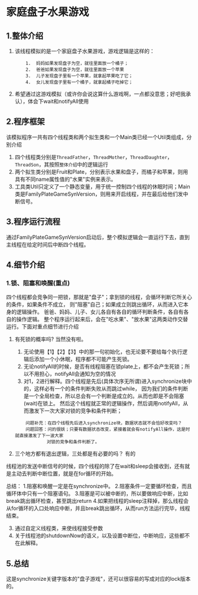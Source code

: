 # 家庭盘子水果游戏
## 1.整体介绍
1. 该线程模拟的是一个家庭盘子水果游戏，游戏逻辑是这样的：
    ```
        1.  妈妈如果发现盘子为空，就往里面放一个橘子；
        2.  爸爸如果发现盘子为空，就往里面放一个苹果
        3.  儿子发现盘子里有一个苹果，就拿起苹果吃了它；
        4.  女儿发现盘子里有一个橘子，就拿起橘子吃掉它；
    ```
2.  希望通过这游戏模拟（或许你会说这算什么游戏啊，一点都没意思；好吧我承认），体会下wait和notifyAll使用

## 2.程序框架
该模拟程序一共有四个线程类和两个拟生类和一个Main类已经一个Util类组成，分别介绍
1.  四个线程类分别是`ThreadFather`，`ThreadMother`，`ThreadDaughter`，`ThreadSon`，其按照`整体介绍`中的逻辑运行
2.  两个拟生类分别是Fruit和Plate，分别表示水果和盘子，而橘子和苹果，则用具有不同name属性值的"水果"实例来表示。
3.  工具类Util只定义了一个静态变量，用于统一控制四个线程的休眠时间；Main类是FamilyPlateGameSynVersion，则用来开启线程，并在最后给他们发中断信号。

## 3.程序运行流程
通过FamilyPlateGameSynVersion启动后，整个模拟逻辑会一直运行下去，直到主线程在给定时间后中断四个线程。



## 4.细节介绍

### 1.锁、阻塞和唤醒(重点)
四个线程都会竞争同一把锁，那就是"盘子"；拿到锁的线程，会循环判断它所关心的条件，如果条件不成立，
则"阻塞"自己；如果成立则跳出循环，从而进入它本身的逻辑操作。
爸爸、妈妈、儿子、女儿各自有各自的循环判断条件，各自有各自的操作逻辑。
整个程序运行起来后，会在"吃水果"、"放水果"这两类动作交替运行。下面对重点细节进行介绍
1.  有死锁的概率吗?
当然没有啦。
    1.  无论使用【1】【2】【3】中的那一句初始化，也无论要不要给每个执行逻辑后添加一个小休眠，程序都不可能产生死锁。
    2.  无论notifyAll的时候，是否有线程阻塞在锁plate上，都不会产生死锁；所以不用担心，notifyAll会通知为空的情况
    3.  对1，2进行解释。四个线程是先后(具体次序无所谓)进入synchronize块中的，这样必有一个的条件判断失败从而跳过while，
    因为我们的条件判断是一个全局检查，所以总会有一个判断是成立的。从而也即是不会阻塞(wait)在锁上。
    然后这个线程就正常的逻辑操作，然后调用notifyAll，从而激发下一次大家对锁的竞争和条件判断；
    ```
        问题补充：在四个线程先后进入synchronize块，数据状态就不会恰好改变吗？
        问题回答：问的很妖；只要有数据状态改变，紧接着就会有notifyAll操作，这是时就直接激发了下一波大家
                对锁的竞争和条件判断了。
    ```

2.  三个地方都有退出逻辑，三处都是有必要的吗？  有的

线程池的发送中断信号的时候，四个线程的除了在wait和sleep会接收到，还有就是主动去判断中断位置，就是在for循环的开始。


总结：
    1.阻塞和唤醒一定是在synchronize中。
    2.阻塞条件一定要循环检查，而且循环体中只有一个阻塞语句。
    3.阻塞是可以被中断的，所以要做响应中断，比如break跳出循环检查，甚至跳出return
    4.如果把线程的sleep注释掉，那么线程会从for循环的入口处响应中断，并且break跳出循环，从而run方法运行完毕，线程结束。

3.  通过自定义线程类，来使线程接受参数
4.  关于线程池的shutdownNow的语义，以及设置中断位，中断响应，这些都不在此解释。

## 5.总结
这是synchronize关键字版本的"盘子游戏"，还可以很容易的写成对应的lock版本的。